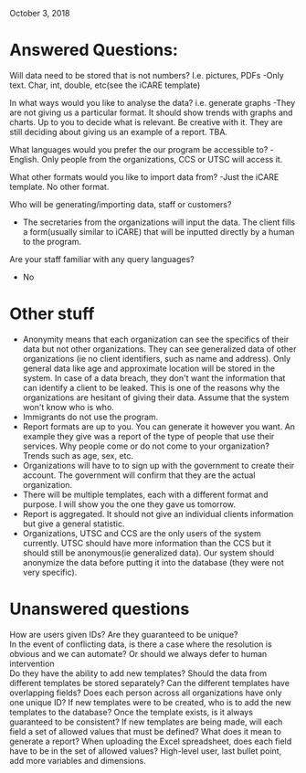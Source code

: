 October 3, 2018

# Answered Questions:
Will data need to be stored that is not numbers? I.e. pictures, PDFs
-Only text. Char, int, double, etc(see the iCARE template)

In what ways would you like to analyse the data? i.e. generate graphs
-They are not giving us a particular format. It should show trends with graphs and charts. Up to you to decide what is relevant. Be creative with it. They are still deciding about giving us an example of a report. TBA.

What languages would you prefer the our program be accessible to?
-English. Only people from the organizations, CCS or UTSC will access it.

What other formats would you like to import data from?
-Just the iCARE template. No other format.

Who will be generating/importing data, staff or customers?
- The secretaries from the organizations will input the data. The client fills a form(usually similar to iCARE) that will be inputted directly by a human to the program.

Are your staff familiar with any query languages?
- No

# Other stuff
- Anonymity means that each organization can see the specifics of their data but not other organizations. They can see generalized data of other organizations (ie no client identifiers, such as name and address). Only general data like age and approximate location will be stored in the system. In case of a data breach, they don't want the information that can identify a client to be leaked. This is one of the reasons why the organizations are hesitant of giving their data. Assume that the system won't know who is who.
- Immigrants do not use the program.
- Report formats are up to you. You can generate it however you want. An example they give was a report of the type of people that use their services. Why people come or do not come to your organization? Trends such as age, sex, etc.
- Organizations will have to to sign up with the government to create their account. The government will confirm that they are the actual organization.
- There will be multiple templates, each with a different format and purpose. I will show you the one they gave us tomorrow.
- Report is aggregated. It should not give an individual clients information but give a general statistic.
- Organizations, UTSC and CCS are the only users of the system currently. UTSC should have more information than the CCS but it should still be anonymous(ie generalized data). Our system should anonymize the data before putting it into the database (they were not very specific).

# Unanswered questions
How are users given IDs? Are they guaranteed to be unique?  
In the event of conflicting data, is there a case where the resolution is obvious and we can automate? Or should we always defer to human intervention  
Do they have the ability to add new templates?
Should the data from different templates be stored separately?
Can the different templates have overlapping fields?
Does each person across all organizations have only one unique ID?
If new templates were to be created, who is to add the new templates to the database?
Once the template exists, is it always guaranteed to be consistent?
If new templates are being made, will each field a set of allowed values that must be defined?
What does it mean to generate a report?
When uploading the Excel spreadsheet, does each field have to be in the set of allowed values?
High-level user, last bullet point, add more variables and dimensions.
